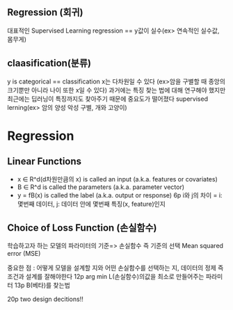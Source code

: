 ## Regression (회귀)
대표적인 Supervised Learning
regression == y값이 실수(ex> 연속적인 실수값, 몸무게)

## claasification(분류)
y is categorical == classification
x는 다차원일 수 있다
    (ex>암을 구별할 때 종앙의 크기뿐만 아니라 나이 또한 x일 수 있다)
    과거에는 특징 찾는 법에 대해 연구해야 했지만 최근에는 딥러닝이 특징까지도 찾아주기 때문에 중요도가 떨어졌다
supervised lerning(ex> 암의 양성 악성 구별, 개와 고양이)

# Regression
## Linear Functions
* x ∈ R^d(d차원만큼의 x) is called an input (a.k.a. features or covariates)
* B ∈ R^d is called the parameters (a.k.a. parameter vector)
* y = fB(x) is called the label (a.k.a. output or response)
6p i와  j의 차이 = i: 몇번째 데이터, j: 데이터 안에 몇번째 특징(x, feature)인지

## Choice of Loss Function (손실함수)
학습하고자 하는 모델의 파라미터의 기준=> 손실함수
즉 기준의 선택
Mean squared error (MSE)

중요한 점 : 어떻게 모델을 설계할 지와 어떤 손실함수를 선택하는 지, 데이터의 정제
            즉 조건과 설계를 잘해야한다
12p
arg min L(손실함수)의값을 최소로 만들어주는 파라미터
13p
B(베타)를 찾는법

20p
two design decitions!!